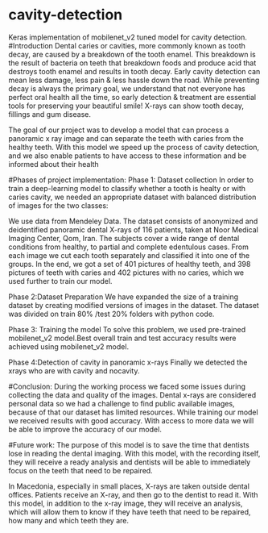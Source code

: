# cavity-detection
Keras implementation of mobilenet_v2 tuned model for cavity detection.
#Introduction 
Dental caries or cavities, more commonly known as tooth decay, are caused by a breakdown of the tooth enamel. This breakdown is the result of bacteria on teeth that breakdown foods and produce acid that destroys tooth enamel and results in tooth decay. Early cavity detection can mean less damage, less pain & less hassle down the road. While preventing decay is always the primary goal, we understand that not everyone has perfect oral health all the time, so early detection & treatment are essential tools for preserving your beautiful smile! X-rays can show tooth decay, fillings and gum disease.

The goal of our project was to develop a model that can process a panoramic x ray image and can separate the teeth with caries from the healthy teeth. With this model we speed up the process of cavity detection, and we also enable patients to have access to these information and be informed about their health

#Phases of project implementation:
Phase 1: Dataset collection
 In order to train a deep-learning model to classify whether a tooth is healty or with caries cavity, we needed an appropriate dataset with balanced distribution of images for the two classes:

We use data from Mendeley Data. The dataset consists of anonymized and deidentified panoramic dental X-rays of 116 patients, taken at Noor Medical Imaging Center, Qom, Iran. The subjects cover a wide range of dental conditions from healthy, to partial and complete edentulous cases. From each image we cut each tooth separately and classified it into one of the groups. In the end, we got a set of 401 pictures of healthy teeth, and 398 pictures of teeth with caries and 402 pictures with no caries, which we used further to train our model.

Phase 2:Dataset Preparation
   We have expanded the size of a training dataset by creating modified versions of images in the dataset. The dataset was divided on train 80% /test 20% folders with python code.
   
Phase 3: Training the model
    To solve this problem, we used pre-trained mobilenet_v2 model.Best overall train and test accuracy results were achieved using mobilenet_v2 model.
    
Phase 4:Detection of cavity in panoramic x-rays
   Finally we detected the xrays who are with cavity and nocavity.
  
#Conclusion:
  During the working process we faced some issues during collecting the data and quality of the images. Dental x-rays are considered personal data so we had a challenge to find public available images, because of that our dataset has limited resources. While training our model we received results with good accuracy. With access to more data we will be able to improve the accuracy of our model.
  
#Future work:
The purpose of this model is to save the time that dentists lose in reading the dental imaging. With this model, with the recording itself, they will receive a ready analysis and dentists will be able to immediately focus on the teeth that need to be repaired.

In Macedonia, especially in small places, X-rays are taken outside dental offices. Patients receive an X-ray, and then go to the dentist to read it. With this model, in addition to the x-ray image, they will receive an analysis, which will allow them to know if they have teeth that need to be repaired, how many and which teeth they are.















